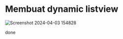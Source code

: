 # Membuat dynamic listview

![Screenshot 2024-04-03 154828](https://github.com/masaep/Tugas_Aplikasi_Perangkat_Bergerak/assets/116326458/f62ceb57-fe7e-45e2-8df6-c40bc6f27f05)

done
